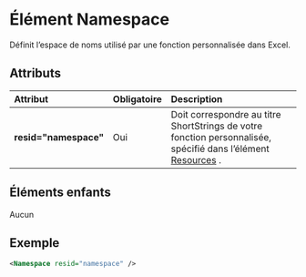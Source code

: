 # <a name="namespace-element"></a>Élément Namespace

Définit l’espace de noms utilisé par une fonction personnalisée dans Excel.

## <a name="attributes"></a>Attributs

|  Attribut  |  Obligatoire  |  Description  |
|:-----|:-----|:-----|
|  **resid="namespace"**  |  Oui  | Doit correspondre au titre ShortStrings de votre fonction personnalisée, spécifié dans l’élément [Resources](resources.md) . |

## <a name="child-elements"></a>Éléments enfants

Aucun

## <a name="example"></a>Exemple

```xml
<Namespace resid="namespace" />
```
